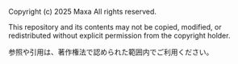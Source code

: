 Copyright (c) 2025 Maxa
All rights reserved.

This repository and its contents may not be copied, modified, or redistributed
without explicit permission from the copyright holder.

参照や引用は、著作権法で認められた範囲内でご利用ください。

